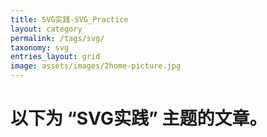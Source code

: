 ```yaml
---
title: SVG实践-SVG_Practice
layout: category
permalink: /tags/svg/
taxonomy: svg
entries_layout: grid
image: assets/images/2home-picture.jpg
---
```


# 以下为 **“SVG实践”** 主题的文章。